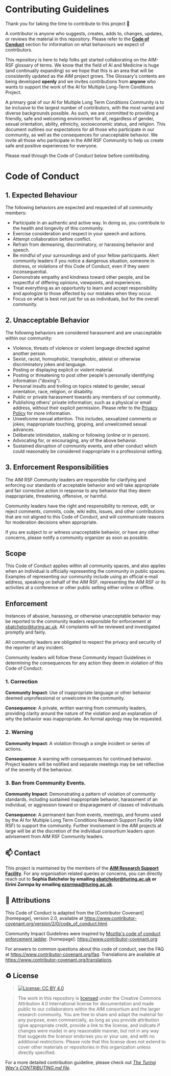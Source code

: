 # Contributing Guidelines

Thank you for taking the time to contribute to this project 🎉

A contributor is anyone who suggests, creates, adds to, changes, updates, or reviews the material in this repository. Please refer to the [**Code of Conduct**](./CODE_OF_CONDUCT.md) section for information on what behaviours we expect of contributors.

This repository is here to help folks get started collaborating on the AIM-RSF glossary of terms. We know that the field of AI and Medicine is huge (and continually expanding) so we hope that this is an area that will be consistently updated as the AIM project grows. The Glossary's contents are being developed ****openly**** and we invites contributions from ****anyone**** who wants to support the work of the AI for Multiple Long-Term Conditions Project.

A primary goal of our AI for Multiple Long Term Conditions Community is to be inclusive to the largest number of contributors, with the most varied and diverse backgrounds possible. As such, we are committed to providing a friendly, safe and welcoming environment for all, regardless of gender, sexual orientation, ability, ethnicity, socioeconomic status, and religion. This document outlines our expectations for all those who participate in our community, as well as the consequences for unacceptable behavior. We invite all those who participate in the AIM RSF Community to help us create safe and positive experiences for everyone.

Please read through the Code of Conduct below before contributing.

# Code of Conduct

## 1. Expected Behaviour

The following behaviors are expected and requested of all community members:

* Participate in an authentic and active way. In doing so, you contribute to the health and longevity of this community.
* Exercise consideration and respect in your speech and actions.
* Attempt collaboration before conflict.
* Refrain from demeaning, discriminatory, or harassing behavior and speech.
* Be mindful of your surroundings and of your fellow participants. Alert community leaders if you notice a dangerous situation, someone in distress, or violations of this Code of Conduct, even if they seem inconsequential.
* Demonstrate empathy and kindness toward other people, and be respectful of differing opinions, viewpoints, and experiences. 
* Treat everything as an opportunity to learn and accept responsibility and apologize to those affected by our mistakes when they occur. 
* Focus on what is best not just for us as individuals, but for the overall community. 


## 2. Unacceptable Behavior
The following behaviors are considered harassment and are unacceptable within our community:
* Violence, threats of violence or violent language directed against another person.
* Sexist, racist, homophobic, transphobic, ableist or otherwise discriminatory jokes and language.
* Posting or displaying explicit or violent material.
* Posting or threatening to post other people's personally identifying information ("doxing").
* Personal insults and trolling on topics related to gender, sexual orientation, race, religion, or disability. 
* Public or private harassment towards any members of our community. 
* Publishing others' private information, such as a physical or email address, without their explicit permission. Please refer to the [Privacy Policy](./PRIVACY_POLICY.md) for more information. 
* Unwelcome sexual attention. This includes, sexualized comments or jokes; inappropriate touching, groping, and unwelcomed sexual advances.
* Deliberate intimidation, stalking or following (online or in person).
* Advocating for, or encouraging, any of the above behavior.
* Sustained disruption of community events, and other conduct which could reasonably be considered inappropriate in a professional setting. 


## 3. Enforcement Responsibilities

The AIM RSF Community leaders are responsible for clarifying and enforcing our standards of
acceptable behavior and will take appropriate and fair corrective action in
response to any behavior that they deem inappropriate, threatening, offensive,
or harmful.

Community leaders have the right and responsibility to remove, edit, or reject
comments, commits, code, wiki edits, issues, and other contributions that are
not aligned to this Code of Conduct, and will communicate reasons for moderation
decisions when appropriate. 

If you are subject to or witness unacceptable behavior, or have any other concerns, please notify a community organizer as soon as possible. 

## Scope

This Code of Conduct applies within all community spaces, and also applies when
an individual is officially representing the community in public spaces.
Examples of representing our community include using an official e-mail address, speaking on behalf of the AIM RSF, representing the AIM RSF or its activities at a conference or other public setting either online or offline.

## Enforcement

Instances of abusive, harassing, or otherwise unacceptable behavior may be
reported to the community leaders responsible for enforcement at
sbatchelor@turing.ac.uk.
All complaints will be reviewed and investigated promptly and fairly.

All community leaders are obligated to respect the privacy and security of the
reporter of any incident.

Community leaders will follow these Community Impact Guidelines in determining
the consequences for any action they deem in violation of this Code of Conduct:

### 1. Correction

**Community Impact**: Use of inappropriate language or other behavior deemed
unprofessional or unwelcome in the community.

**Consequence**: A private, written warning from community leaders, providing
clarity around the nature of the violation and an explanation of why the
behavior was inappropriate. An formal apology may be requested. 

### 2. Warning

**Community Impact**: A violation through a single incident or series
of actions.

**Consequence**: A warning with consequences for continued behavior. Project leaders will be notified and separate meetings may be set reflective of the severity of the behaviour. 

### 3. Ban from Community Events.

**Community Impact**: Demonstrating a pattern of violation of community
standards, including sustained inappropriate behavior,  harassment of an
individual, or aggression toward or disparagement of classes of individuals.

**Consequence**: A permanent ban from events, meetings, and forums used by the AI for Multiple Long Term Conditions Research Support Facility (AIM RSF) to support the community. Further involvement in the AIM projects at large will be at the discretion of the individual consortium leaders upon advisement from AIM RSF Community leaders. 


📫 Contact
---

This project is maintained by the members of the **[AIM Research Support Facility]()**.
For any organisation related queries or concerns, you can directly reach out to **Sophia Batchelor by emailing [sbatchelor@turing.ac.uk](mailto:sbatchelor@turing.ac.uk) or Eirini Zormpa by emailing [ezormpa@turing.ac.uk](mailto:ezormpa@turing.ac.uk)**.



🤝 Attributions 
---

This Code of Conduct is adapted from the [Contributor Covenant][homepage], version 2.0, available at https://www.contributor-covenant.org/version/2/0/code_of_conduct.html.

Community Impact Guidelines were inspired by [Mozilla's code of conduct enforcement ladder](https://github.com/mozilla/diversity).
[homepage]: https://www.contributor-covenant.org

For answers to common questions about this code of conduct, see the FAQ at
https://www.contributor-covenant.org/faq. Translations are available at
https://www.contributor-covenant.org/translations.


♻️ License
---

> [![License: CC BY 4.0](https://img.shields.io/badge/License-CC_BY_4.0-lightgrey.svg)](https://creativecommons.org/licenses/by/4.0/)

> The work in this repository is [licensed](https://github.com/aim-rsf/Getting-Started/blob/main/LICENSE.md) under the Creative Commons Attribution 4.0 International license for documentation and made public to our collaborators within the AIM consortium and the larger research community. You are free to share and adapt the material for any purpose, even commercially, as long as you provide attribution (give appropriate credit, provide a link to the license, and indicate if changes were made) in any reasonable manner, but not in any way that suggests the licensor endorses you or your use, and with no additional restrictions. Please note that this license does not extend to cover other materials or repositories in this organization unless directly specified. 

For a more detailed contribution guideline, please check out *[The Turing Way's CONTRIBUTING.md file](https://github.com/alan-turing-institute/the-turing-way/blob/main/CONTRIBUTING.md)*.
